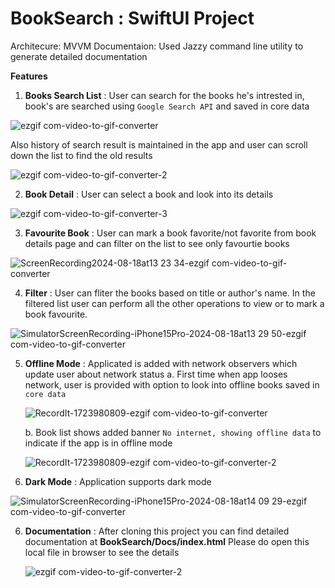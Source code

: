 # BookSearch : SwiftUI Project

Architecure: MVVM
Documentaion: Used Jazzy command line utility to generate detailed documentation

**Features**

1. **Books Search List** : User can search for the books he's intrested in, book's are searched using `Google Search API` and saved in core data


  ![ezgif com-video-to-gif-converter](https://github.com/user-attachments/assets/9a6900e8-7008-4c2d-83a8-f13b3d5492fb)

  Also history of search result is maintained in the app and user can scroll down the list to find the old results
  
  ![ezgif com-video-to-gif-converter-2](https://github.com/user-attachments/assets/fd7695ae-67b4-440d-bf02-14b9b23fd259)

2. **Book Detail** : User can select a book and look into its details

  ![ezgif com-video-to-gif-converter-3](https://github.com/user-attachments/assets/adbd8e8a-49e2-4756-bd51-79246d166dc9)

3. **Favourite Book** : User can mark a book favorite/not favorite from book details page and can filter on the list to see only favourtie books

  ![ScreenRecording2024-08-18at13 23 34-ezgif com-video-to-gif-converter](https://github.com/user-attachments/assets/15585423-e2bf-43cf-8be0-b97b84a6cd48)

4. **Filter** : User can fliter the books based on title or author's name. In the filtered list user can perform all the other operations to view or to mark a book favourite.


  ![SimulatorScreenRecording-iPhone15Pro-2024-08-18at13 29 50-ezgif com-video-to-gif-converter](https://github.com/user-attachments/assets/baed296b-1ff7-4ce3-a873-a2f847d53279)

5. **Offline Mode** : Applicated is added with network observers which update user about network status
   a. First time when app looses network, user is provided with option to look into offline books saved in `core data`


    ![RecordIt-1723980809-ezgif com-video-to-gif-converter](https://github.com/user-attachments/assets/e1d5c2a4-28b2-4a54-a32c-29c9c3bd9bef)


   b. Book list shows added banner `No internet, showing offline data` to indicate if the app is in offline mode


    ![RecordIt-1723980809-ezgif com-video-to-gif-converter-2](https://github.com/user-attachments/assets/b7ba3834-7709-44f0-b488-9d22217a0841)

7. **Dark Mode** : Application supports dark mode


  ![SimulatorScreenRecording-iPhone15Pro-2024-08-18at14 09 29-ezgif com-video-to-gif-converter](https://github.com/user-attachments/assets/0e4a5006-9e6b-4949-9f6e-f2cc34839b1b)

6. **Documentation** : After cloning this project you can find detailed documentation at **BookSearch/Docs/index.html** Please do open this local file in browser to see the details


    ![ezgif com-video-to-gif-converter-2](https://github.com/user-attachments/assets/1fd22c38-47ba-408e-8917-8f09c2dac3fd)












